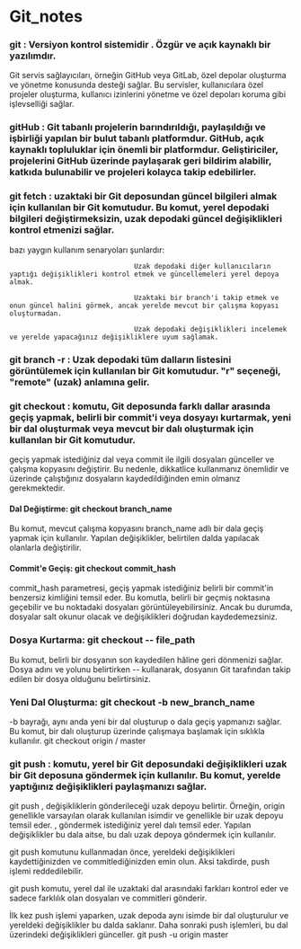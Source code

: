 # Git_notes
### git : Versiyon kontrol sistemidir . Özgür ve açık kaynaklı bir yazılımdır.
Git servis sağlayıcıları, örneğin GitHub veya GitLab, özel depolar oluşturma ve yönetme konusunda desteği sağlar. Bu servisler, kullanıcılara özel projeler oluşturma, kullanıcı izinlerini yönetme ve özel depoları koruma gibi işlevselliği sağlar.

### gitHub : Git tabanlı projelerin barındırıldığı, paylaşıldığı ve işbirliği yapılan bir bulut tabanlı platformdur. GitHub, açık kaynaklı topluluklar için önemli bir platformdur. Geliştiriciler, projelerini GitHub üzerinde paylaşarak geri bildirim alabilir, katkıda bulunabilir ve projeleri kolayca takip edebilirler.

### git fetch : uzaktaki bir Git deposundan güncel bilgileri almak için kullanılan bir Git komutudur. Bu komut, yerel depodaki bilgileri değiştirmeksizin, uzak depodaki güncel değişiklikleri kontrol etmenizi sağlar.
bazı yaygın kullanım senaryoları şunlardır:

                                   Uzak depodaki diğer kullanıcıların yaptığı değişiklikleri kontrol etmek ve güncellemeleri yerel depoya almak.
                                   
                                   Uzaktaki bir branch'i takip etmek ve onun güncel halini görmek, ancak yerelde mevcut bir çalışma kopyası oluşturmadan.
                                   
                                   Uzak depodaki değişiklikleri incelemek ve yerelde yapacağınız değişikliklere uyum sağlamak.

### git branch -r : Uzak depodaki tüm dalların listesini görüntülemek için kullanılan bir Git komutudur. "r" seçeneği, "remote" (uzak) anlamına gelir.


### git checkout :  komutu, Git deposunda farklı dallar arasında geçiş yapmak, belirli bir commit'i veya dosyayı kurtarmak, yeni bir dal oluşturmak veya mevcut bir dalı oluşturmak için kullanılan bir Git komutudur.
geçiş yapmak istediğiniz dal veya commit ile ilgili dosyaları günceller ve çalışma kopyasını değiştirir. Bu nedenle, dikkatlice kullanmanız önemlidir ve üzerinde çalıştığınız dosyaların kaydedildiğinden emin olmanız gerekmektedir.

#### Dal Değiştirme: git checkout branch_name
Bu komut, mevcut çalışma kopyasını branch_name adlı bir dala geçiş yapmak için kullanılır. Yapılan değişiklikler, belirtilen dalda yapılacak olanlarla değiştirilir.

#### Commit'e Geçiş: git checkout commit_hash
commit_hash parametresi, geçiş yapmak istediğiniz belirli bir commit'in benzersiz kimliğini temsil eder. Bu komutla, belirli bir geçmiş noktasına geçebilir ve bu noktadaki dosyaları görüntüleyebilirsiniz. Ancak bu durumda, dosyalar salt okunur olacak ve değişiklikleri doğrudan kaydedemezsiniz.

### Dosya Kurtarma: git checkout -- file_path
Bu komut, belirli bir dosyanın son kaydedilen hâline geri dönmenizi sağlar. Dosya adını ve yolunu belirtirken -- kullanarak, dosyanın Git tarafından takip edilen bir dosya olduğunu belirtirsiniz.

### Yeni Dal Oluşturma: git checkout -b new_branch_name
-b bayrağı, aynı anda yeni bir dal oluşturup o dala geçiş yapmanızı sağlar. Bu komut, bir dalı oluşturup üzerinde çalışmaya başlamak için sıklıkla kullanılır.
git checkout origin / master

### git push :  komutu, yerel bir Git deposundaki değişiklikleri uzak bir Git deposuna göndermek için kullanılır. Bu komut, yerelde yaptığınız değişiklikleri paylaşmanızı sağlar.
git push <remote> <branch>
<remote>, değişikliklerin gönderileceği uzak depoyu belirtir. Örneğin, origin genellikle varsayılan olarak kullanılan isimdir ve genellikle bir uzak depoyu temsil eder.
<branch>, göndermek istediğiniz yerel dalı temsil eder. Yapılan değişiklikler bu dala aitse, bu dalı uzak depoya göndermek için kullanılır.

git push komutunu kullanmadan önce, yereldeki değişiklikleri kaydettiğinizden ve commitlediğinizden emin olun. Aksi takdirde, push işlemi reddedilebilir.

git push komutu, yerel dal ile uzaktaki dal arasındaki farkları kontrol eder ve sadece farklılık olan dosyaları ve commitleri gönderir.

İlk kez push işlemi yaparken, uzak depoda aynı isimde bir dal oluşturulur ve yereldeki değişiklikler bu dalda saklanır. Daha sonraki push işlemleri, bu dal üzerindeki değişiklikleri günceller.
git push -u origin master

